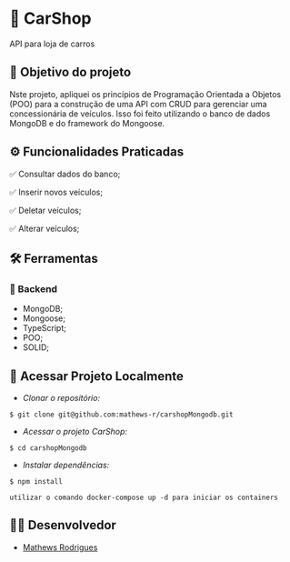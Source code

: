 # :car: CarShop

API para loja de carros

## :link: Objetivo do projeto 
Nste projeto, apliquei os princípios de Programação Orientada a Objetos (POO) para a construção de uma API com CRUD para gerenciar uma concessionária de veículos. Isso foi feito utilizando o banco de dados MongoDB e do framework do Mongoose.

## ⚙️ Funcionalidades Praticadas
✅ Consultar dados do banco;

✅ Inserir novos veículos;

✅ Deletar veículos;

✅ Alterar veículos;

## :hammer_and_wrench: Ferramentas 
### 🍮 Backend
- MongoDB;
- Mongoose;
- TypeScript;
- POO;
- SOLID;

## 📁 Acessar Projeto Localmente

- *Clonar o repositório:*

```
$ git clone git@github.com:mathews-r/carshopMongodb.git
```

- *Acessar o projeto CarShop:*

```
$ cd carshopMongodb
```

- *Instalar dependências:*

```
$ npm install

utilizar o comando docker-compose up -d para iniciar os containers
```

## 👨‍💻 Desenvolvedor

- [Mathews Rodrigues](https://www.linkedin.com/in/mathewsrodrigues/)

